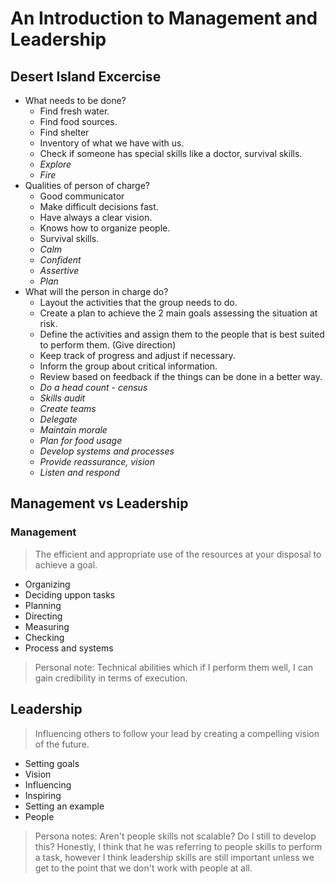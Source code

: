 # An Introduction to Management and Leadership
## Desert Island Excercise
- What needs to be done?
    - Find fresh water.
    - Find food sources.
    - Find shelter
    - Inventory of what we have with us.
    - Check if someone has special skills like a doctor, survival skills.
    - *Explore*
    - *Fire*
- Qualities of person of charge?
    - Good communicator
    - Make difficult decisions fast.
    - Have always a clear vision.
    - Knows how to organize people.
    - Survival skills.
    - *Calm*
    - *Confident*
    - *Assertive*
    - *Plan*
- What will the person in charge do?
    - Layout the activities that the group needs to do.
    - Create a plan to achieve the 2 main goals assessing the situation at risk.
    - Define the activities and assign them to the people that is best suited to perform them. (Give direction)
    - Keep track of progress and adjust if necessary.
    - Inform the group about critical information.
    - Review based on feedback if the things can be done in a better way.
    - *Do a head count - census*
    - *Skills audit*
    - *Create teams*
    - *Delegate*
    - *Maintain morale*
    - *Plan for food usage*
    - *Develop systems and processes*
    - *Provide reassurance, vision*
    - *Listen and respond*

## Management vs Leadership
### Management
> The efficient and appropriate use of the resources at your disposal to achieve a goal.

- Organizing
- Deciding uppon tasks
- Planning
- Directing
- Measuring
- Checking
- Process and systems

> Personal note: Technical abilities which if I perform them well, I can gain credibility in terms of execution.

## Leadership
> Influencing others to follow your lead by creating a compelling vision of the future.
- Setting goals
- Vision
- Influencing
- Inspiring
- Setting an example
- People

> Persona notes: Aren't people skills not scalable? Do I still to develop this? Honestly, I think that he was referring to people skills to perform a task, however I think leadership skills are still important unless we get to the point that we don't work with people at all. 
